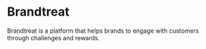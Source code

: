 # Brandtreat
Brandtreat is a platform that helps brands to engage with customers through challenges and rewards.
